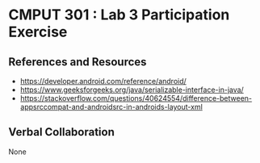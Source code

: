 # CMPUT 301 : Lab 3 Participation Exercise

## References and Resources

- https://developer.android.com/reference/android/
- https://www.geeksforgeeks.org/java/serializable-interface-in-java/
- https://stackoverflow.com/questions/40624554/difference-between-appsrccompat-and-androidsrc-in-androids-layout-xml

## Verbal Collaboration

None
